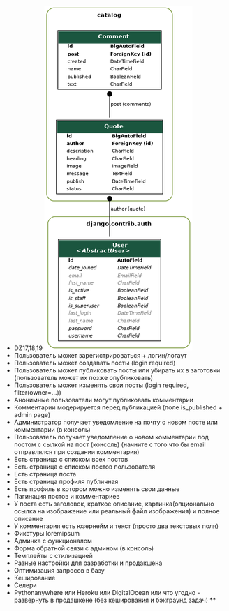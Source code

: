 * DZ17,18,19
![GitHub Logo](/static/images/logo.png)
*    Пользователь может зарегистрироваться + логин/логаут
*    Пользователь может создавать посты (login required)
*    Пользователь может публиковать посты или убирать их в заготовки (пользователь может их позже опубликовать)
*    Пользователь может изменять свои посты (login required, filter(owner=...))
*    Анонимные пользователи могут публиковать комментарии
*    Комментарии модерируется перед публикацией (поле is_published + admin page)
*    Администратор получает уведомление на почту о новом посте или комментарии (в консоль)
*    Пользователь получает уведомление о новом комментарии под постом с сылкой на пост (консоль) (начните с того что бы  email отправлялся при создании комментария)
*    Есть страница с списком всех постов
*    Есть страница с списком постов пользователя
*    Есть страница поста
*    Есть страница профиля публичная
*    Есть профиль в котором можно изменять свои данные
*    Пагинация постов и комментариев
*    У поста есть заголовок, краткое описание, картинка(опционально ссылка на изображение или реальный файл изображения) и полное описание
*    У комментария есть юзернейм и текст (просто два текстовых поля)
*    Фикстуры loremipsum
*    Админка с функционалом
*    Форма обратной связи с админом (в консоль)
*    Темплейты с стилизацией
*    Разные настройки для разработки и продакшена
*    Оптимизация запросов в базу
*    Кеширование
*    Селери
*    Pythonanywhere или Heroku или DigitalOcean или что угодно - развернуть в продашкене (без кеширования и бэкграунд задач) **
